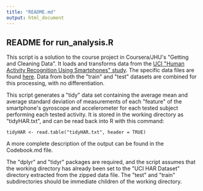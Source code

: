 ```yaml
---
title: "README.md"
output: html_document
---
```


## README for run_analysis.R

This script is a solution to the course project in Coursera/JHU's "Getting and Cleaning Data". It loads and transforms data from the [UCI "Human Activity Recognition Using Smartphones" study](http://archive.ics.uci.edu/ml/datasets/Human+Activity+Recognition+Using+Smartphones). The specific data files are found [here](https://d396qusza40orc.cloudfront.net/getdata%2Fprojectfiles%2FUCI%20HAR%20Dataset.zip). Data from both the "train" and "test" datasets are combined for this processing, with no differentiation.

This script generates a "tidy" data set containing the average mean and average standard deviation of measurements of each "feature" of the smartphone's gyroscope and accelerometer for each tested subject performing each tested activity. It is stored in the working directory as "tidyHAR.txt", and can be read back into R with this command:

```
tidyHAR <- read.table("tidyHAR.txt", header = TRUE)
```

A more complete description of the output can be found in the Codebook.md file.

The "dplyr" and "tidyr" packages are required, and the script assumes that
the working directory has already been set to the "UCI HAR Dataset" directory extracted from the zipped data file. The "test" and "train" subdirectories should be immediate children of the working directory.

